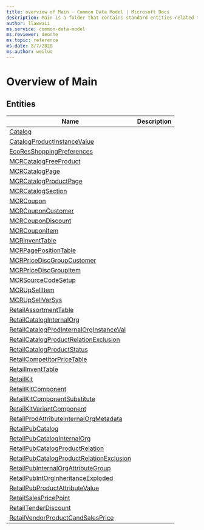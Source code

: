 ```yaml
---
title: overview of Main - Common Data Model | Microsoft Docs
description: Main is a folder that contains standard entities related to the Common Data Model.
author: llawwaii
ms.service: common-data-model
ms.reviewer: deonhe
ms.topic: reference
ms.date: 8/7/2020
ms.author: weiluo
---
```


# Overview of Main


## Entities

|Name|Description|
|---|---|
|[Catalog](Catalog.md)||
|[CatalogProductInstanceValue](CatalogProductInstanceValue.md)||
|[EcoResShoppingPreferences](EcoResShoppingPreferences.md)||
|[MCRCatalogFreeProduct](MCRCatalogFreeProduct.md)||
|[MCRCatalogPage](MCRCatalogPage.md)||
|[MCRCatalogProductPage](MCRCatalogProductPage.md)||
|[MCRCatalogSection](MCRCatalogSection.md)||
|[MCRCoupon](MCRCoupon.md)||
|[MCRCouponCustomer](MCRCouponCustomer.md)||
|[MCRCouponDiscount](MCRCouponDiscount.md)||
|[MCRCouponItem](MCRCouponItem.md)||
|[MCRInventTable](MCRInventTable.md)||
|[MCRPagePositionTable](MCRPagePositionTable.md)||
|[MCRPriceDiscGroupCustomer](MCRPriceDiscGroupCustomer.md)||
|[MCRPriceDiscGroupItem](MCRPriceDiscGroupItem.md)||
|[MCRSourceCodeSetup](MCRSourceCodeSetup.md)||
|[MCRUpSellItem](MCRUpSellItem.md)||
|[MCRUpSellVarSys](MCRUpSellVarSys.md)||
|[RetailAssortmentTable](RetailAssortmentTable.md)||
|[RetailCatalogInternalOrg](RetailCatalogInternalOrg.md)||
|[RetailCatalogProdInternalOrgInstanceVal](RetailCatalogProdInternalOrgInstanceVal.md)||
|[RetailCatalogProductRelationExclusion](RetailCatalogProductRelationExclusion.md)||
|[RetailCatalogProductStatus](RetailCatalogProductStatus.md)||
|[RetailCompetitorPriceTable](RetailCompetitorPriceTable.md)||
|[RetailInventTable](RetailInventTable.md)||
|[RetailKit](RetailKit.md)||
|[RetailKitComponent](RetailKitComponent.md)||
|[RetailKitComponentSubstitute](RetailKitComponentSubstitute.md)||
|[RetailKitVariantComponent](RetailKitVariantComponent.md)||
|[RetailProdAttributeInternalOrgMetadata](RetailProdAttributeInternalOrgMetadata.md)||
|[RetailPubCatalog](RetailPubCatalog.md)||
|[RetailPubCatalogInternalOrg](RetailPubCatalogInternalOrg.md)||
|[RetailPubCatalogProductRelation](RetailPubCatalogProductRelation.md)||
|[RetailPubCatalogProductRelationExclusion](RetailPubCatalogProductRelationExclusion.md)||
|[RetailPubInternalOrgAttributeGroup](RetailPubInternalOrgAttributeGroup.md)||
|[RetailPubIntOrgInheritanceExploded](RetailPubIntOrgInheritanceExploded.md)||
|[RetailPubProductAttributeValue](RetailPubProductAttributeValue.md)||
|[RetailSalesPricePoint](RetailSalesPricePoint.md)||
|[RetailTenderDiscount](RetailTenderDiscount.md)||
|[RetailVendorProductCandSalesPrice](RetailVendorProductCandSalesPrice.md)||

